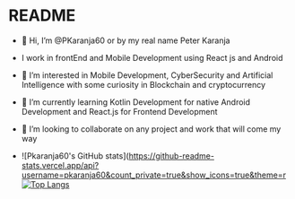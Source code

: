 # README
- 👋 Hi, I’m @PKaranja60 or by my real name Peter Karanja
- I work in frontEnd and Mobile Development using React js and Android
- 👀 I’m interested in Mobile Development, CyberSecurity and Artificial Intelligence with some curiosity in Blockchain and
cryptocurrency
- 🌱 I’m currently learning Kotlin Development for native Android Development and React.js for Frontend Development
- 💞️ I’m looking to collaborate on any project and work that will come my way

- ![Pkaranja60's GitHub stats](https://github-readme-stats.vercel.app/api?username=pkaranja60&count_private=true&show_icons=true&theme=r
   [![Top Langs](https://github-readme-stats.vercel.app/api/top-langs/?username=pkaranja60&layout=compact&theme=dark)](https://github.com/anuraghazra/github-readme-stats)
